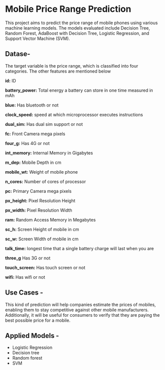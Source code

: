 # Mobile Price Range Prediction 

This project aims to predict the price range of mobile phones using various machine learning models. The models evaluated include Decision Tree, Random Forest, AdaBoost with Decision Tree, Logistic Regression, and Support Vector Machine (SVM).


## Datase-

The target variable is the price range, which is classified into four categories. The other features are mentioned below

**id:** ID

**battery_power:** Total energy a battery can store in one time measured in mAh

**blue:** Has bluetooth or not

**clock_speed:** speed at which microprocessor executes instructions

**dual_sim:** Has dual sim support or not

**fc:** Front Camera mega pixels

**four_g:** Has 4G or not

**int_memory:** Internal Memory in Gigabytes

**m_dep:** Mobile Depth in cm

**mobile_wt:** Weight of mobile phone

**n_cores:** Number of cores of processor

**pc:** Primary Camera mega pixels

**px_height:** Pixel Resolution Height

**px_width:** Pixel Resolution Width

**ram:** Random Access Memory in Megabytes

**sc_h:** Screen Height of mobile in cm

**sc_w:** Screen Width of mobile in cm

**talk_time:** longest time that a single battery charge will last when you are

**three_g** Has 3G or not

**touch_screen:** Has touch screen or not

**wifi:** Has wifi or not


## Use Cases -

This kind of prediction will help companies estimate the prices of mobiles, enabling them to stay competitive against other mobile manufacturers. Additionally, it will be useful for consumers to verify that they are paying the best possible price for a mobile. 


## Applied Models -

* Logistic Regression
* Decision tree
* Random forest
* SVM
